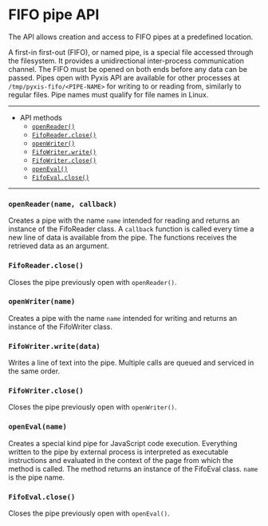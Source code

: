 # FIFO pipe API

The API allows creation and access to FIFO pipes at a predefined location.

A first-in first-out (FIFO), or named pipe, is a special file accessed through the filesystem. It provides a unidirectional inter-process communication channel. The FIFO must be opened on both ends before any data can be passed.
Pipes open with Pyxis API are available for other processes at `/tmp/pyxis-fifo/<PIPE-NAME>` for writing to or reading from, similarly to regular files. Pipe names must qualify for file names in Linux.

----
- API methods
    - [`openReader()`](#openreadername-callback)
    - [`FifoReader.close()`](#fiforeaderclose)
    - [`openWriter()`](#openwritername)
    - [`FifoWriter.write()`](#fifowriterwritedata)
    - [`FifoWriter.close()`](#fifowriterclose)
    - [`openEval()`](#openevalname)
    - [`FifoEval.close()`](#fifoevalclose)
----

### `openReader(name, callback)`
Creates a pipe with the name `name` intended for reading and returns an instance of the FifoReader class. A `callback` function is called every time a new line of data is available from the pipe. The functions receives the retrieved data as an argument.

### `FifoReader.close()`
Closes the pipe previously open with `openReader()`. 

### `openWriter(name)`
Creates a pipe with the name `name` intended for writing and returns an instance of the FifoWriter class.

### `FifoWriter.write(data)`
Writes a line of text into the pipe. Multiple calls are queued and serviced in the same order.

### `FifoWriter.close()`
Closes the pipe previously open with `openWriter()`. 

### `openEval(name)`
Creates a special kind pipe for JavaScript code execution. Everything written to the pipe by external process is interpreted as executable instructions and evaluated in the context of the page from which the method is called. The method returns an instance of the FifoEval class. `name` is the pipe name.

### `FifoEval.close()`
Closes the pipe previously open with `openEval()`. 